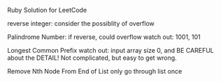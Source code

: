 Ruby Solution for LeetCode

reverse integer:
  consider the possiblity of overflow

Palindrome Number:
  if reverse, could overflow
  watch out: 1001, 101

Longest Common Prefix
  watch out: input array size 0, and BE CAREFUL about the DETAIL!
  Not complicated, but easy to get wrong.

Remove Nth Node From End of List
  only go through list once
